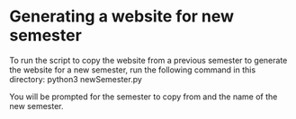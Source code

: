 # Generating a website for new semester
To run the script to copy the website from a previous semester to generate the website for a new semester, run the following command in this directory:
python3 newSemester.py

You will be prompted for the semester to copy from and the name of the new semester.
